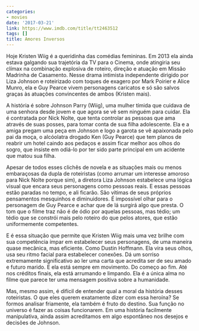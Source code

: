 ```yaml
---
categories:
- movies
date: '2017-03-21'
link: https://www.imdb.com/title/tt2463512
tags: []
title: Amores Inversos
---
```


Hoje Kristen Wiig é a queridinha das comédias femininas. Em 2013 ela ainda estava galgando sua trajetória da TV para o Cinema, onde atingiria seu clímax na combinação explosiva de roteiro, direção e atuação em Missão Madrinha de Casamento. Nesse drama intimista independente dirigido por Liza Johnson e roteirizado com toques de exagero por Mark Poirier e Alice Munro, ela e Guy Pearce vivem personagens caricatos e só são salvos graças às atuações convincentes de ambos (Kristen mais).

A história é sobre Johnson Parry (Wiig), uma mulher tímida que cuidava de uma senhora desde jovem e que agora se vê sem ninguém para cuidar. Ela é contratada por Nick Nolte, que tenta controlar as pessoas que ama através de suas posses, para tomar conta de sua filha adolescente. Ela e a amiga pregam uma peça em Johnson e logo a garota se vê apaixonada pelo pai da moça, o alcóolatra drogado Ken (Guy Pearce) que tem planos de reabrir um hotel caindo aos pedaços e assim ficar melhor aos olhos do sogro, que insiste em odiá-lo por ter sido parte principal em um acidente que matou sua filha.

Apesar de todos esses clichês de novela e as situações mais ou menos embaraçosas da dupla de roteiristas (como arrumar um interesse amoroso para Nick Nolte porque sim), a diretora Liza Johnson estabelece uma lógica visual que encara seus personagens como pessoas reais. E essas pessoas estão paradas no tempo, e ali ficarão. São vítimas de seus próprios pensamentos mesquinhos e diminuidores. É impossível olhar para o personagem de Guy Pearce e achar que de lá surgirá algo que presta. O tom que o filme traz não é de ódio por aquelas pessoas, mas tédio; um tédio que se constrói mais pelo roteiro do que pelos atores, que estão uniformemente competentes.

E é essa situação que permite que Kristen Wiig mais uma vez brilhe com sua competência ímpar em estabelecer seus personagens, de uma maneira quase mecânica, mas eficiente. Como Dustin Hoffmann. Ela vira seus olhos, usa seu ritmo facial para estabelecer conexões. Dá um sorriso extremamente significativo ao ler uma carta que acredita ser de seu amado e futuro marido. E ela está sempre em movimento. Do começo ao fim. Até nos créditos finais, ela está arrumando e limpando. Ela é a única alma no filme que parece ter uma mensagem positiva sobre a humanidade.

Mas, mesmo assim, é difícil de entender qual a moral da história desses roteiristas. O que eles querem exatamente dizer com essa heroína? Se formos analisar friamente, ela também é fruto do destino. Sua função no universo é fazer as coisas funcionarem. Em uma história facilmente manipulativa, ainda assim acreditamos em algo espontâneo nos desejos e decisões de Johnson.